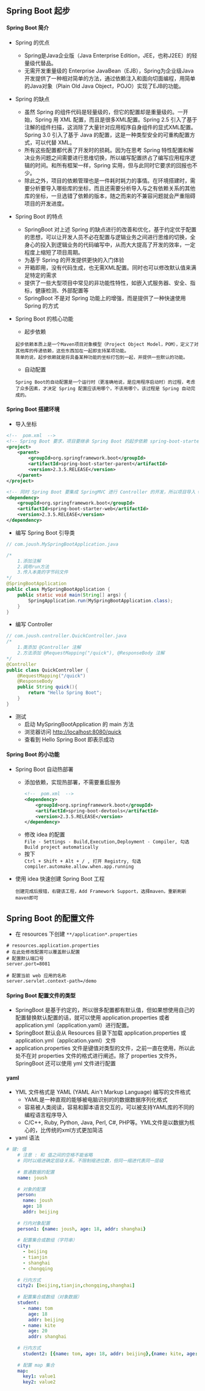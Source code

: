 ## Spring Boot 起步

#### Spring Boot 简介
* Spring 的优点
    - Spring是Java企业版（Java Enterprise Edition，JEE，也称J2EE）的轻量级代替品。 
    - 无需开发重量级的 Enterprise JavaBean（EJB），Spring为企业级Java开发提供了一种相对简单的方法，通过依赖注入和面向切面编程，用简单的Java对象（Plain Old Java Object，POJO）实现了EJB的功能。
* Spring 的缺点
    - 虽然 Spring 的组件代码是轻量级的，但它的配置却是重量级的。一开始，Spring 用 XML 配置，而且是很多XML配置。Spring 2.5 引入了基于注解的组件扫描，这消除了大量针对应用程序自身组件的显式XML配置。Spring 3.0 引入了基于 Java 的配置，这是一种类型安全的可重构配置方式，可以代替 XML。
    - 所有这些配置都代表了开发时的损耗。因为在思考 Spring 特性配置和解决业务问题之间需要进行思维切换，所以编写配置挤占了编写应用程序逻辑的时间。和所有框架一样，Spring 实用，但与此同时它要求的回报也不少。
    - 除此之外，项目的依赖管理也是一件耗时耗力的事情。在环境搭建时，需要分析要导入哪些库的坐标，而且还需要分析导入与之有依赖关系的其他库的坐标，一旦选错了依赖的版本，随之而来的不兼容问题就会严重阻碍项目的开发进度。

* Spring Boot 的特点
    - SpringBoot 对上述 Spring 的缺点进行的改善和优化，基于约定优于配置的思想，可以让开发人员不必在配置与逻辑业务之间进行思维的切换，全身心的投入到逻辑业务的代码编写中，从而大大提高了开发的效率，一定程度上缩短了项目周期。
    - 为基于 Spring 的开发提供更快的入门体验
    - 开箱即用，没有代码生成，也无需XML配置。同时也可以修改默认值来满足特定的需求
    - 提供了一些大型项目中常见的非功能性特性，如嵌入式服务器、安全、指标，健康检测、外部配置等
    - SpringBoot 不是对 Spring 功能上的增强，而是提供了一种快速使用 Spring 的方式
    
* Spring Boot 的核心功能
    - 起步依赖
    ``` text
    起步依赖本质上是一个Maven项目对象模型（Project Object Model，POM），定义了对其他库的传递依赖，这些东西加在一起即支持某项功能。
    简单的说，起步依赖就是将具备某种功能的坐标打包到一起，并提供一些默认的功能。
    ```
    - 自动配置
    ``` text
    Spring Boot的自动配置是一个运行时（更准确地说，是应用程序启动时）的过程，考虑了众多因素，才决定 Spring 配置应该用哪个，不该用哪个。该过程是 Spring 自动完成的。
    ```
#### Spring Boot 搭建环境

* 导入坐标
``` xml
<!--  pom.xml  -->
<!-- Spring Boot 要求，项目要继承 Spring Boot 的起步依赖 spring-boot-starter-parent -->
<project>
    <parent>
        <groupId>org.springframework.boot</groupId>
        <artifactId>spring-boot-starter-parent</artifactId>
        <version>2.3.5.RELEASE</version>
    </parent>
</project>

<!-- 同时 Spring Boot 要集成 SpringMVC 进行 Controller 的开发，所以项目导入 web 启动依赖 spring-boot-starter-web -->
<dependency>
    <groupId>org.springframework.boot</groupId>
    <artifactId>spring-boot-starter-web</artifactId>
    <version>2.3.5.RELEASE</version>
</dependency>
```

* 编写 Spring Boot 引导类
``` java
// com.joush.MySpringBootApplication.java

/*
    1.添加注解
    2.调用run方法
    3.传入本类的字节码文件
*/
@SpringBootApplication
public class MySpringBootApplication {
    public static void main(String[] args) {
        SpringApplication.run(MySpringBootApplication.class);
    }
}
```

* 编写 Controller 
``` java
// com.joush.controller.QuickController.java
/*
    1.类添加 @Controller 注解
    2.方法添加 @RequestMapping("/quick"), @ResponseBody 注解             
*/
@Controller
public class QuickController {
    @RequestMapping("/quick")
    @ResponseBody
    public String quick(){
        return "Hello Spring Boot";
    }
}
```

* 测试
    - 启动 MySpringBootApplication 的 main 方法
    - 浏览器访问 <http://localhost:8080/quick>
    - 查看到 Hello Spring Boot 即表示成功

#### Spring Boot 的小功能
* Spring Boot 自动热部署
    - 添加依赖，实现热部署，不需要重启服务
        ``` xml
        <!--  pom.xml  -->
        <dependency>
            <groupId>org.springframework.boot</groupId>
            <artifactId>spring-boot-devtools</artifactId>
            <version>2.3.5.RELEASE</version>
        </dependency>
        ```
    - 修改 idea 的配置  
        `File - Settings - Build,Execution,Deployment - Compiler, 勾选 Build project automatically`
    - 按下  
        `Ctrl + Shift + Alt + / , 打开 Registry, 勾选 compiler.automake.allow.when.app.running`

* 使用 idea 快速创建 Spring Boot 工程
    ``` text
    创建完成后报错，右键该工程，Add Framework Support，选择maven，重新刷新maven即可
    ```
## Spring Boot 的配置文件
* 在 resources 下创建 `**/application*.properties`
```javaproperties
# resources.application.properties
# 在此处修改配置可以覆盖默认配置
# 配置默认端口号
server.port=8081

# 配置当前 web 应用的名称
server.servlet.context-path=/demo
```
#### Spring Boot 配置文件的类型

* SpringBoot 是基于约定的，所以很多配置都有默认值，但如果想使用自己的配置替换默认配置的话，就可以使用 application.properties 或者 application.yml（application.yaml）进行配置。
* SpringBoot 默认会从 Resources 目录下加载 application.properties 或 application.yml（application.yaml）文件
* application.properties 文件是键值对类型的文件，之前一直在使用，所以此处不在对 properties 文件的格式进行阐述。除了 properties 文件外，SpringBoot 还可以使用 yml 文件进行配置

#### yaml
* YML 文件格式是 YAML (YAML Ain't Markup Language) 编写的文件格式
  - YAML是一种直观的能够被电脑识别的的数据数据序列化格式
  - 容易被人类阅读，容易和脚本语言交互的，可以被支持YAML库的不同的编程语言程序导入
  - C/C++, Ruby, Python, Java, Perl, C#, PHP等。YML文件是以数据为核心的，比传统的xml方式更加简洁
* yaml 语法
```yaml
# 键: 值
    # 注意 : 和 值之间的空格不能省略
    # 同时以缩进确定层级关系，不限制缩进位数，但同一缩进代表同一层级
    
    # 普通数据的配置
    name: joush
  
    # 对象的配置
    person:
      name: joush
      age: 18
      addr: beijing
    
    # 行内对象配置
    person1: {name: joush, age: 18, addr: shanghai}
    
    # 配置集合或数组（字符串）
    city:
      - beijing
      - tianjin
      - shanghai
      - chongqing
    
    # 行内方式
    city2: [beijing,tianjin,chongqing,shanghai]
    
    # 配置集合或数组（对象数据）
    student:
      - name: tom
        age: 18
        addr: beijing
      - name: kite
        age: 20
        addr: shanghai
    
    # 行内方式
      student2: [{name: tom, age: 18, addr: beijing},{name: kite, age: 20, addr: shanghai}]
    
    # 配置 map 集合
    map:
      key1: value1
      key2: value2
```


